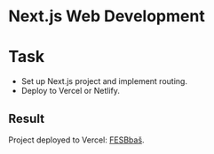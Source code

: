 # Next.js Web Development

# Task

- Set up Next.js project and implement routing.
- Deploy to Vercel or Netlify.

## Result

Project deployed to Vercel: [FESBbaš](https://semester-project-one.vercel.app/).